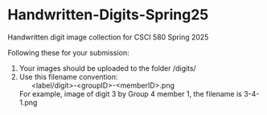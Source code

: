 # Handwritten-Digits-Spring25
Handwritten digit image collection for CSCI 580 Spring 2025

Following these for your submission:
1. Your images should be uploaded to the folder /digits/<br>
2. Use this filename convention:<br>
&nbsp;&nbsp;&nbsp;&nbsp;&nbsp;&nbsp;\<label/digit>-\<groupID>-\<memberID>.png <br>
For example, image of digit 3 by Group 4 member 1, the filename is 3-4-1.png
